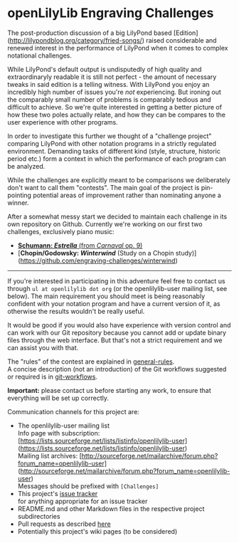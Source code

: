 openLilyLib Engraving Challenges
================================

The post-production discussion of a big LilyPond based [Edition]
(http://lilypondblog.org/category/fried-songs/) raised considerable
and renewed interest in the performance of LilyPond when it comes to
complex notational challenges.

While LilyPond's default output is undisputedly of high quality and
extraordinaryly readable it is still not perfect - the amount of
necessary tweaks in said edition is a telling witness.
With LilyPond you enjoy an incredibly high number of issues you're
*not* experiencing. But ironing out the comparably small number of
problems is comparably tedious and difficult to achieve.
So we're quite interested in getting a better picture
of how these two poles actually relate, and how they can be compares
to the user experience with other programs.

In order to investigate this further we thought of a "challenge project"
comparing LilyPond with other notation programs in a strictly regulated
environment. Demanding tasks of different kind (style, structure, 
historic period etc.) form a context in which the performance of each
program can be analyzed.

While the challenges are explicitly meant to be comparisons we
deliberately don't want to call them "contests". The main goal of the
project is pin-pointing potential areas of improvement rather than
nominating anyone a winner.

After a somewhat messy start we decided to maintain each challenge in its own
repository on Github. Currently we're working on our first two challenges,
exclusively piano music:

- [**Schumann: *Estrella*** (from *Carnaval* op. 9)](https://github.com/engraving-challenges/estrella)
- [**Chopin/Godowsky: *Winterwind*** (Study on a Chopin study)]
  (https://github.com/engraving-challenges/winterwind)

---

If you're interested in participating in this adventure feel free to contact us through
`ul at openlilylib dot org` (or the openlilylib-user mailing list, see below). 
The main requirement you should meet is being reasonably confident with your notation
program and have a current version of it, as otherwise the results wouldn't be really useful.

It would be good if you would also have experience with version control
and can work with our Git repository because you cannot add or update
binary files through the web interface. But that's not a strict requirement and we can assist you with that.

The "rules" of the contest are explained in [general-rules](general-rules.md).  
A concise description (not an introduction) of the Git workflows suggested or required
is in [git-workflows](git-workflows.md).

**Important:** please contact us before starting any work, to ensure that everything will be set up correctly.

Communication channels for this project are:

- The openlilylib-user mailing list  
  Info page with subscription:
  [https://lists.sourceforge.net/lists/listinfo/openlilylib-user]
  (https://lists.sourceforge.net/lists/listinfo/openlilylib-user)  
  Mailing list archives:
  [http://sourceforge.net/mailarchive/forum.php?forum_name=openlilylib-user]
  (http://sourceforge.net/mailarchive/forum.php?forum_name=openlilylib-user)  
  Messages should be prefixed with `[Challenges]`
- This project's [issue tracker](https://github.com/engraving-challenges/main/issues)  
  for anything appropriate for an issue tracker
- README.md and other Markdown files in the respective project subdirectories
- Pull requests as described [here](https://help.github.com/articles/using-pull-requests)
- Potentially this project's wiki pages (to be considered)
